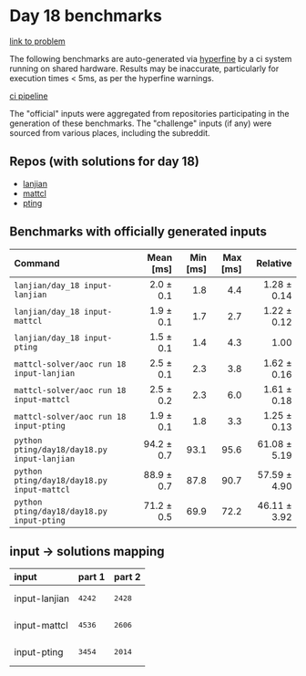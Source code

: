 # Day 18 benchmarks

[link to problem](http://adventofcode.com/2022/day/18)

The following benchmarks are auto-generated via [hyperfine](https://github.com/sharkdp/hyperfine) by a ci system running on shared hardware. Results may be inaccurate, particularly for execution times < 5ms, as per the hyperfine warnings.

[ci pipeline](http://ci.papercode.net:8080/teams/aoc2022/pipelines/aoc-compare-2022)

The "official" inputs were aggregated from repositories participating in the generation of these benchmarks. The "challenge" inputs (if any) were sourced from various places, including the subreddit.

## Repos (with solutions for day 18)


- [lanjian](https://github.com/LanJian/aoc-2022)
- [mattcl](https://github.com/mattcl/aoc2022)
- [pting](https://github.com/pting/aoc2022)

## Benchmarks with officially generated inputs
| Command | Mean [ms] | Min [ms] | Max [ms] | Relative |
|:---|---:|---:|---:|---:|
| `lanjian/day_18 input-lanjian` | 2.0 ± 0.1 | 1.8 | 4.4 | 1.28 ± 0.14 |
| `lanjian/day_18 input-mattcl` | 1.9 ± 0.1 | 1.7 | 2.7 | 1.22 ± 0.12 |
| `lanjian/day_18 input-pting` | 1.5 ± 0.1 | 1.4 | 4.3 | 1.00 |
| `mattcl-solver/aoc run 18 input-lanjian` | 2.5 ± 0.1 | 2.3 | 3.8 | 1.62 ± 0.16 |
| `mattcl-solver/aoc run 18 input-mattcl` | 2.5 ± 0.2 | 2.3 | 6.0 | 1.61 ± 0.18 |
| `mattcl-solver/aoc run 18 input-pting` | 1.9 ± 0.1 | 1.8 | 3.3 | 1.25 ± 0.13 |
| `python pting/day18/day18.py input-lanjian` | 94.2 ± 0.7 | 93.1 | 95.6 | 61.08 ± 5.19 |
| `python pting/day18/day18.py input-mattcl` | 88.9 ± 0.7 | 87.8 | 90.7 | 57.59 ± 4.90 |
| `python pting/day18/day18.py input-pting` | 71.2 ± 0.5 | 69.9 | 72.2 | 46.11 ± 3.92 |

## input -> solutions mapping
|input|part 1|part 2|
|:---|:---|:---|
|input-lanjian|<pre>4242</pre>|<pre>2428</pre>|
|input-mattcl|<pre>4536</pre>|<pre>2606</pre>|
|input-pting|<pre>3454</pre>|<pre>2014</pre>|
